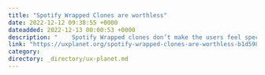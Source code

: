 ```yaml
---
title: "Spotify Wrapped Clones are worthless"
date: 2022-12-12 09:38:55 +0000
dateadded: 2022-12-13 00:00:53 +0000
description: "    Spotify Wrapped clones don’t make the users feel special  Continue reading on UX Planet »  "
link: "https://uxplanet.org/spotify-wrapped-clones-are-worthless-b1d598ad8b5d?source=rss----819cc2aaeee0---4"
category:
directory: _directory/ux-planet.md
---
```

